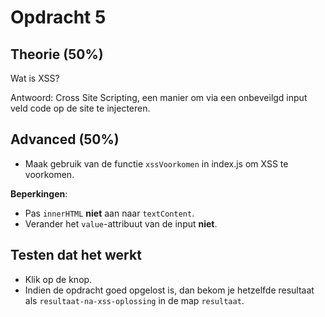 # Opdracht 5

## Theorie (50%)

Wat is XSS?

Antwoord: Cross Site Scripting, een manier om via een onbeveilgd input veld code op de site te injecteren.

## Advanced (50%)

- Maak gebruik van de functie `xssVoorkomen` in index.js om XSS te voorkomen.

**Beperkingen**:

- Pas `innerHTML` **niet** aan naar `textContent`.
- Verander het `value`-attribuut van de input **niet**.

## Testen dat het werkt

- Klik op de knop.
- Indien de opdracht goed opgelost is, dan bekom je hetzelfde resultaat als `resultaat-na-xss-oplossing` in de map `resultaat`.
